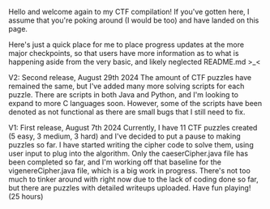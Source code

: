 Hello and welcome again to my CTF compilation! If you've gotten here, I assume that you're poking around (I would be too) and have landed on this page.

Here's just a quick place for me to place progress updates at the more major checkpoints, so that users have more information as to what is happening aside from the very basic, and likely neglected README.md >_<

V2: Second release, August 29th 2024
The amount of CTF puzzles have remained the same, but I've added many more solving scripts for each puzzle. There are scripts in both Java and Python, and I'm looking to expand to more C languages soon. However, some of the scripts have been denoted as not functional as there are small bugs that I still need to fix.

V1: First release, August 7th 2024
Currently, I have 11 CTF puzzles created (5 easy, 3 medium, 3 hard) and I've decided to put a pause to making puzzles so far. I have started writing the cipher code to solve them, using user input to plug into the algorithm. Only the caeserCipher.java file has been completed so far, and I'm working off that baseline for the vigenereCipher.java file, which is a big work in progress. There's not too much to tinker around with right now due to the lack of coding done so far, but there are puzzles with detailed writeups uploaded. Have fun playing! (25 hours)